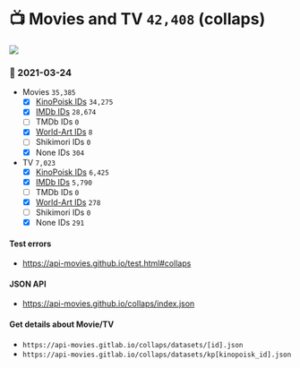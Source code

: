 # :tv: Movies and TV `42,408` (collaps)

<a href="https://API-Movies.github.io"><img src="https://API-Movies.github.io/banner.png?cache"></a>

### :date: 2021-03-24
- Movies `35,385`
  - [x] <a href="https://API-Movies.github.io/collaps/movie_kinopoisk_ids.json">KinoPoisk IDs</a> `34,275`
  - [x] <a href="https://API-Movies.github.io/collaps/movie_imdb_ids.json">IMDb IDs</a> `28,674`
  - [ ] TMDb IDs `0`
  - [x] <a href="https://API-Movies.github.io/collaps/movie_world_art_ids.json">World-Art IDs</a> `8`
  - [ ] Shikimori IDs `0`
  - [x] None IDs `304`
- TV `7,023`
  - [x] <a href="https://API-Movies.github.io/collaps/tv_kinopoisk_ids.json">KinoPoisk IDs</a> `6,425`
  - [x] <a href="https://API-Movies.github.io/collaps/tv_imdb_ids.json">IMDb IDs</a> `5,790`
  - [ ] TMDb IDs `0`
  - [x] <a href="https://API-Movies.github.io/collaps/tv_world_art_ids.json">World-Art IDs</a> `278`
  - [ ] Shikimori IDs `0`
  - [x] None IDs `291`
#### Test errors
- <a href='https://api-movies.github.io/test.html#collaps'>https://api-movies.github.io/test.html#collaps</a>
#### JSON API
- <a href='https://api-movies.github.io/collaps/index.json'>https://api-movies.github.io/collaps/index.json</a>
#### Get details about Movie/TV
- `https://api-movies.gitlab.io/collaps/datasets/[id].json`
- `https://api-movies.gitlab.io/collaps/datasets/kp[kinopoisk_id].json`
